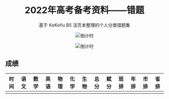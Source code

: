 <div align="center">

# 2022年高考备考资料——错题

基于 KoKoYu B5 活页本整理的个人分类错题集

<p align="center">

![倒计时](https://timer.sku.moe/timer?title=2022%E6%99%AE%E9%80%9A%E9%AB%98%E7%AD%89%E5%AD%A6%E6%A0%A1%E6%8B%9B%E7%94%9F%E5%85%A8%E5%9B%BD%E7%BB%9F%E4%B8%80%E8%80%83%E8%AF%95&finish=%E9%AB%98%E8%80%83%E4%B8%AD%EF%BC%8C%E8%AF%B7%E5%8B%BF%E6%89%93%E6%89%B0&time=2022-06-07T09%3A00%3A00.000Z#.png
)


![倒计时](https://timer.sku.moe/timer?title=2022%E5%B8%82%E7%BA%A7%E8%81%94%E8%80%83&finish=%E8%80%83%E8%AF%95%E4%B8%AD%EF%BC%8C%E8%AF%B7%E5%8B%BF%E6%89%93%E6%89%B0&time=2021-11-10T07%3A00%3A00.000Z#.png
)

</p>
</div>

## 成绩


| 时间 |语文|数学|英语|物理|化学|生物|总分|赋分|班排|年排|市排|省排|
| ---|  ----  | ----  |----  |----  |----  |----  |----  |----  |----  |----  |----  |----  |
| | | | | | | | | | | | | | | | | |